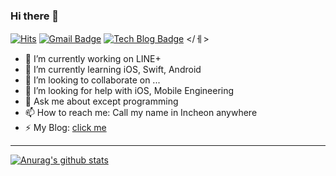 ### Hi there 👋

 <p align=center>

[![Hits](https://hits.seeyoufarm.com/api/count/incr/badge.svg?url=https%3A%2F%2Fgithub.com%2Fjongwonleee&count_bg=%2379C83D&title_bg=%23555555&icon=github.svg&icon_color=%23E7E7E7&title=hits&edge_flat=false)](https://hits.seeyoufarm.com)
[![Gmail Badge](https://img.shields.io/badge/Gmail-d14836?style=flat-square&logo=Gmail&logoColor=white&link=mailto:snugyun01@gmail.com)](mailto:jong12ems@gmail.com)
[![Tech Blog Badge](http://img.shields.io/badge/-Tech%20blog-black?style=flat-square&logo=github&link=https://zzsza.github.io/)](https://jongwonleee.github.io/)
</ㅔ>

- 🔭 I’m currently working on LINE+
- 🌱 I’m currently learning iOS, Swift, Android
- 👯 I’m looking to collaborate on ...
- 🤔 I’m looking for help with iOS, Mobile Engineering
- 💬 Ask me about except programming
- 📫 How to reach me: Call my name in Incheon anywhere
- ⚡ My Blog: [click me](https://jongwonleee.github.com)  
---
[![Anurag's github stats](https://github-readme-stats.vercel.app/api?username=jongwonleee)](https://github.com/anuraghazra/github-readme-stats)
